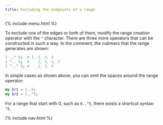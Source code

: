 ```yaml
---
title: Excluding the endpoints of a range
---
```


{% include menu.html %}

To exclude one of the edges or both of them, modify the range creation operator with the `^` character. There are three more operators that can be constructed in such a way. In the comment, the nubmers that the range generates are shown:

```raku
1 ..^ 5;  # 1, 2, 3, 4
1 ^.. 5;  #    2, 3, 4, 5
1 ^..^ 5; #    2, 3, 4
```

In simple cases as shown above, you can omit the spaces around the range operator:

```raku
my $r1 = 1..5;
my $r2 = 1..^5;
```

For a range that start with 0, such as `0..^5`, there exists a shortcut syntax: `^5`.

{% include nav.html %}

